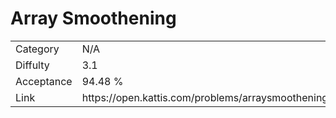 # Array Smoothening

<table>
    <tr>
        <td>Category</td>
        <td>N/A</td>
    </tr>
    <tr>
        <td>Diffulty</td>
        <td>3.1</td>
    </tr>
    <tr>
        <td>Acceptance</td>
        <td>94.48 %</td>
    </tr>
    <tr>
        <td>Link</td>
        <td>https://open.kattis.com/problems/arraysmoothening</td>
    </tr>
</table>